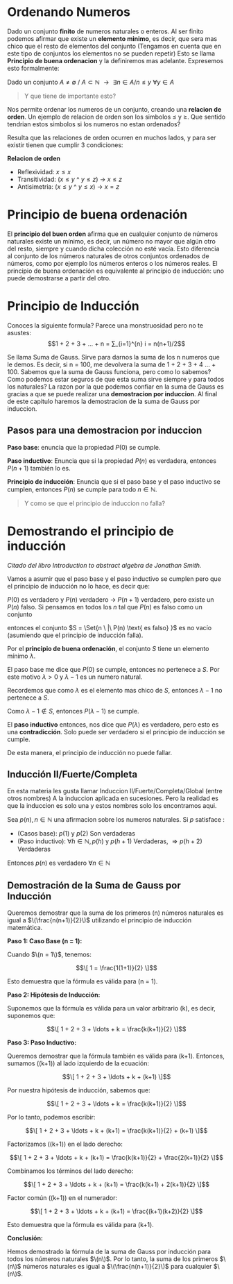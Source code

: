 # Ordenando Numeros
Dado un conjunto **finito** de numeros naturales o enteros. Al ser finito podemos afirmar que existe un **elemento minimo**, es decir, que sera mas chico que el resto de elementos del conjunto (Tengamos en cuenta que en este tipo de conjuntos los elementos no se pueden repetir) Esto se llama **Principio de buena ordenacion** y la definiremos mas adelante. Expresemos esto formalmente:

Dado un conjunto $A \not = \emptyset$ / $A \subset \mathbb{N}$
$\text{    }\rightarrow \text{    }$  $\exists n \in A / n \leq y \text{    }$ $\text{    }\forall y \in A$

> Y que tiene de importante esto?

Nos permite ordenar los numeros de un conjunto, creando una **relacion de orden**. Un ejemplo de relacion de orden son los simbolos $\leq$ y $\geq$. Que sentido tendrian estos simbolos si los numeros no estan ordenados?

Resulta que las relaciones de orden ocurren en muchos lados, y para ser existir tienen que cumplir 3 condiciones:

**Relacion de orden**
- Reflexividad: $x\leq x$
- Transitividad:  ($x\leq y$ ^  $y\leq z$) $\rightarrow$ $x \leq z$   
- Antisimetria: ($x\leq y$ ^  $y\leq x$) $\rightarrow$ $x = z$   

# Principio de buena ordenación

El **principio del buen orden** afirma que en cualquier conjunto de números naturales existe un mínimo, es decir, un número no mayor que algún otro del resto, siempre y cuando dicha colección no esté vacía. Esto diferencia al conjunto de los números naturales de otros conjuntos ordenados de números, como por ejemplo los números enteros o los números reales. El principio de buena ordenación es equivalente al principio de inducción: uno puede demostrarse a partir del otro.

# Principio de Inducción
Conoces la siguiente formula? Parece una monstruosidad pero no te asustes:
$$1 + 2 + 3 + ... + n = ∑_{i=1}^{n} i = n(n+1)/2$$

Se llama Suma de Gauss. Sirve para darnos la suma de los n numeros que le demos. Es decir, si n = 100, me devolvera la suma de 1 + 2 + 3 + 4 ... + 100.
Sabemos que la suma de Gauss funciona, pero como lo sabemos? Como podemos estar seguros de que esta suma sirve siempre y para todos los naturales?
La razon por la que podemos confiar en la suma de Gauss es gracias a que se puede realizar una **demostracion por induccion**. Al final de este capitulo haremos la demostracion de la suma de Gauss por induccion.


## Pasos para una demostracion por induccion

**Paso base**: enuncia que la propiedad $P(0)$ se cumple.

**Paso inductivo**: Enuncia que si la propiedad $P(n)$ es verdadera, entonces $P(n+1)$ también lo es.

**Principio de inducción**: Enuncia que si el paso base y el paso inductivo se cumplen, entonces $P(n)$ se cumple para todo $n \in \mathbb{N}$.


> Y como se que el principio de induccion no falla?

# Demostrando el principio de inducción
*Citado del libro Introduction to abstract algebra de Jonathan Smith.*

Vamos a asumir que el paso base y el paso inductivo se cumplen pero que el principio de inducción no lo hace, es decir que:

 $P(0)$ es verdadero y $P(n)$ verdadero $\rightarrow$ $P(n+1)$ verdadero, pero existe un $P(n)$ falso. Si pensamos en todos los $n$ tal que $P(n)$ es falso como un conjunto

entonces el conjunto $S = \Set{n \ |\ P(n) \text{ es falso} \}$ es no vacío (asumiendo que el principio de inducción falla).

Por el **principio de buena ordenación**, el conjunto $S$ tiene un elemento mínimo $\lambda$.

El paso base me dice que $P(0)$ se cumple, entonces no pertenece a $S$. Por este motivo $\lambda > 0$ y $\lambda -1$ es un numero natural.

Recordemos que como $\lambda$ es el elemento mas chico de $S$, entonces $\lambda -1$ no pertenece a $S$.

Como $\lambda-1 \not \in S$, entonces $P(\lambda-1)$ se cumple.

El **paso inductivo** entonces, nos dice que $P(\lambda)$ es verdadero, pero esto es una **contradicción**. Solo puede ser verdadero si el principio de inducción se cumple.

De esta manera, el principio de inducción no puede fallar.


## Inducción II/Fuerte/Completa
En esta materia les gusta llamar Induccion II/Fuerte/Completa/Global (entre otros nombres) A la induccion aplicada en sucesiones. Pero la realidad es que la induccion es solo una y estos nombres solo los encontramos aqui.

$\text{Sea } p(n), n \in \mathbb{N} \text{ una afirmacion sobre los numeros naturales. Si } p \text{ satisface :}$

- (Casos base):  $p(1)$ y $p(2)$ Son verdaderas
- (Paso inductivo): $\forall h \in \mathbb{N}, p(h)$  y $p(h+1)$ Verdaderas,   $\Rightarrow p(h+2)$ Verdaderas

Entonces $p(n)$ es verdadero $\forall n \in \mathbb{N}$



## Demostración de la Suma de Gauss por Inducción

Queremos demostrar que la suma de los primeros \(n\) números naturales es igual a $\(\frac{n(n+1)}{2}\)$ utilizando el principio de inducción matemática.

**Paso 1: Caso Base (n = 1):**

Cuando $\(n = 1\)$, tenemos:

$$\[
1 = \frac{1(1+1)}{2}
\]$$

Esto demuestra que la fórmula es válida para \(n = 1\).

**Paso 2: Hipótesis de Inducción:**

Suponemos que la fórmula es válida para un valor arbitrario \(k\), es decir, suponemos que:

$$\[
1 + 2 + 3 + \ldots + k = \frac{k(k+1)}{2}
\]$$

**Paso 3: Paso Inductivo:**

Queremos demostrar que la fórmula también es válida para \(k+1\). Entonces, sumamos \((k+1)\) al lado izquierdo de la ecuación:

$$\[
1 + 2 + 3 + \ldots + k + (k+1)
\]$$

Por nuestra hipótesis de inducción, sabemos que:

$$\[
1 + 2 + 3 + \ldots + k = \frac{k(k+1)}{2}
\]$$

Por lo tanto, podemos escribir:

$$\[
1 + 2 + 3 + \ldots + k + (k+1) = \frac{k(k+1)}{2} + (k+1)
\]$$

Factorizamos \((k+1)\) en el lado derecho:

$$\[
1 + 2 + 3 + \ldots + k + (k+1) = \frac{k(k+1)}{2} + \frac{2(k+1)}{2}
\]$$

Combinamos los términos del lado derecho:

$$\[
1 + 2 + 3 + \ldots + k + (k+1) = \frac{k(k+1) + 2(k+1)}{2}
\]$$

Factor común \((k+1)\) en el numerador:

$$\[
1 + 2 + 3 + \ldots + k + (k+1) = \frac{(k+1)(k+2)}{2}
\]$$

Esto demuestra que la fórmula es válida para \(k+1\).

**Conclusión:**

Hemos demostrado la fórmula de la suma de Gauss por inducción para todos los números naturales $\(n\)$. Por lo tanto, la suma de los primeros $\(n\)$ números naturales es igual a $\(\frac{n(n+1)}{2}\)$ para cualquier $\(n\)$.


